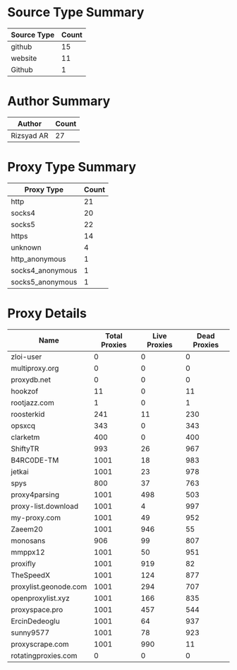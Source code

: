 # Source Type Summary

| Source Type | Count |
|-------------|-------|
| github | 15 |
| website | 11 |
| Github | 1 |


# Author Summary

| Author | Count |
|--------|-------|
| Rizsyad AR | 27 |


# Proxy Type Summary

| Proxy Type | Count |
|------------|-------|
| http | 21 |
| socks4 | 20 |
| socks5 | 22 |
| https | 14 |
| unknown | 4 |
| http_anonymous | 1 |
| socks4_anonymous | 1 |
| socks5_anonymous | 1 |


# Proxy Details

| Name | Total Proxies | Live Proxies | Dead Proxies |
|------|---------------|--------------|---------------|
| zloi-user | 0 | 0 | 0 |
| multiproxy.org | 0 | 0 | 0 |
| proxydb.net | 0 | 0 | 0 |
| hookzof | 11 | 0 | 11 |
| rootjazz.com | 1 | 0 | 1 |
| roosterkid | 241 | 11 | 230 |
| opsxcq | 343 | 0 | 343 |
| clarketm | 400 | 0 | 400 |
| ShiftyTR | 993 | 26 | 967 |
| B4RC0DE-TM | 1001 | 18 | 983 |
| jetkai | 1001 | 23 | 978 |
| spys | 800 | 37 | 763 |
| proxy4parsing | 1001 | 498 | 503 |
| proxy-list.download | 1001 | 4 | 997 |
| my-proxy.com | 1001 | 49 | 952 |
| Zaeem20 | 1001 | 946 | 55 |
| monosans | 906 | 99 | 807 |
| mmppx12 | 1001 | 50 | 951 |
| proxifly | 1001 | 919 | 82 |
| TheSpeedX | 1001 | 124 | 877 |
| proxylist.geonode.com | 1001 | 294 | 707 |
| openproxylist.xyz | 1001 | 166 | 835 |
| proxyspace.pro | 1001 | 457 | 544 |
| ErcinDedeoglu | 1001 | 64 | 937 |
| sunny9577 | 1001 | 78 | 923 |
| proxyscrape.com | 1001 | 990 | 11 |
| rotatingproxies.com | 0 | 0 | 0 |
